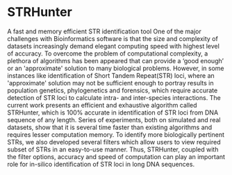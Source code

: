 # STRHunter
A fast and memory efficient STR identification tool
One of the major challenges with Bioinformatics software is that the size and complexity of datasets 
increasingly demand elegant computing speed with highest level of accuracy. To overcome the problem of 
computational complexity, a plethora of algorithms has been appeared that can provide a ‘good enough’ or 
an 'approximate' solution to many biological problems. However, in some instances like identification 
of Short Tandem Repeat(STR) loci, where an 'approximate' solution may not be sufficient enough to portray 
results in population genetics, phylogenetics and forensics, which require accurate detection of STR loci 
to calculate intra- and inter-species interactions. The current work presents an efficient and exhaustive 
algorithm called STRHunter, which is 100\% accurate in identification of STR loci from DNA sequence of 
any length. Series of experiments, both on simulated and real datasets, show that it is several time 
faster than existing algorithms and requires lesser computation memory. To identify more biologically 
pertinent STRs, we also developed several filters which allow users to view required subset of STRs in 
an easy-to-use manner. Thus, STRHunter, coupled with the filter options, accuracy and speed of computation 
can play an important role for in-silico identification of STR loci in long DNA sequences. 

